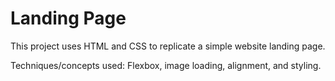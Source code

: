 # Landing Page #

This project uses HTML and CSS to replicate a simple website landing page.

Techniques/concepts used: Flexbox, image loading, alignment, and styling.
